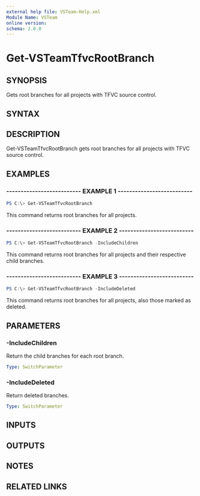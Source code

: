```yaml
---
external help file: VSTeam-Help.xml
Module Name: VSTeam
online version:
schema: 2.0.0
---
```


# Get-VSTeamTfvcRootBranch

## SYNOPSIS

Gets root branches for all projects with TFVC source control.

## SYNTAX

## DESCRIPTION

Get-VSTeamTfvcRootBranch gets root branches for all projects with TFVC source control.

## EXAMPLES

### -------------------------- EXAMPLE 1 --------------------------

```PowerShell
PS C:\> Get-VSTeamTfvcRootBranch
```

This command returns root branches for all projects.

### -------------------------- EXAMPLE 2 --------------------------

```PowerShell
PS C:\> Get-VSTeamTfvcRootBranch -IncludeChildren
```

This command returns root branches for all projects and their respective child branches.

### -------------------------- EXAMPLE 3 --------------------------

```PowerShell
PS C:\> Get-VSTeamTfvcRootBranch -IncludeDeleted
```

This command returns root branches for all projects, also those marked as deleted.

## PARAMETERS

### -IncludeChildren

Return the child branches for each root branch.

```yaml
Type: SwitchParameter
```

### -IncludeDeleted

Return deleted branches.

```yaml
Type: SwitchParameter
```

## INPUTS

## OUTPUTS

## NOTES

## RELATED LINKS


